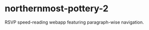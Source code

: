 northernmost-pottery-2
======================

RSVP speed-reading webapp featuring paragraph-wise navigation.
